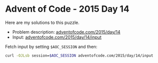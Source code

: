 # Advent of Code - 2015 Day 14
Here are my solutions to this puzzle.

* Problem description: [adventofcode.com/2015/day/14](https://adventofcode.com/2015/day/14)
* Input: [adventofcode.com/2015/day/14/input](https://adventofcode.com/2015/day/14/input)

Fetch input by setting `$AOC_SESSION` and then:
```bash
curl -OJLsb session=$AOC_SESSION adventofcode.com/2015/day/14/input
```
